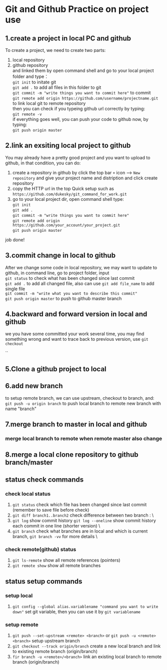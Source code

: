 # Git and Github Practice on project use

## 1.create a project in local PC and github
To create a project, we need to create two parts: 
1. local repository
2. github repository \
and linked them by 
open command shell and go to your local project folder and type： \
`git init` to initate git \
`git add .` to add all files in this folder to git \
`git commit -m "write things you want to commit here"` to commit \
`git remote add origin https://github.com/username/projectname.git` to link local git to remote repository\
then you can check if you typeing github url correctly by typing:\
`git remote -v`\
if everything goes well, you can push your code to github now, by typing:\
`git push origin master`  

## 2.link an exsiting local project to github
You may already have a pretty good project and you want to upload to github, in that condition, you can do: 
1. create a repository in github by click the top bar `+` icon --> `New repository` and give your project name and distription and click create repository
2. copy the HTTP url in the top Quick setup such as `https://github.com/dukesky/git_command_for_work.git`
3. go to your local project dir, open command shell type: \
`git init` \
`git add .` \
`git commit -m "write things you want to commit here"`\
`git remote add origin https://github.com/your_account/your_project.git` \
`git push origin master`

job done!

## 3.commit change in local to github
After we change some code in local repository, we may want to update to github, in command line, go to project folder, input \
`git status` to check what has been changed since last commit \
`git add .` to add all changed file, also can use `git add file_name` to add single file \
`git commit -m "write what you want to describe this commit"` \
`git push origin master` to push to github master branch

## 4.backward and forward version in local and github
we you have some committed your work several time, you may find something wrong and want to trace back to previous version, use `git checkout`

``

## 5.Clone a github project to local


## 6.add new branch

to setup remote branch, we can use upstream, checkout to branch, and: \
`git push -u origin branch` to push local branch to remote new branch with name "branch"

## 7.merge branch to master in local and github


### merge local branch to remote when remote master also change


## 8.merge a local clone repository to github branch/master


## status check commands
### check local status
1. `git status` check which file has been changed since last commit (remember to save file before check)
2. `git diff branch1..branch2` check difference between two branch : \
3. `git log` show commit history `git log --oneline` show commit history each commit in one line (shorter version) \
4. `git branch` check what branches are in local and which is current branch, `git branch -vv` for more details \


### check remote(github) status
1. `git ls-remote` show all remote references (pointers)  
2. `git remote show` show all remote branches



## status setup commands
### setup local 
1. `git config --global alias.variablename "command you want to write down"` set git variable, then you can use it by `git variablename` 

### setup remote 
1. `git push --set-upstream <remote> <branch>` or `git push -u <remote> <branch>` setup upstream branch
2. `git checkout --track origin/branch` create a new local branch and link to existing remote branch (origin/branch)
3. `fir branch -u <remote>/<branch>` link an existing local branch to remote branch (origin/branch)